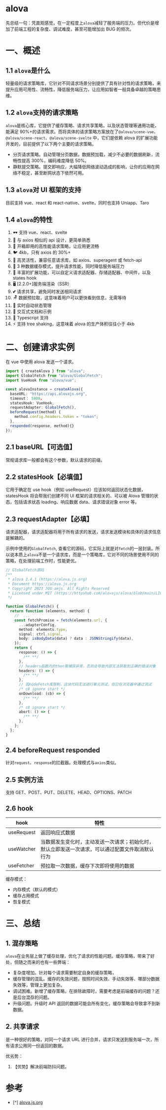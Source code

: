 # alova

先总结一句：凭直观感觉，在一定程度上`alova`减轻了服务端的压力。但代价是增加了前端工程的复杂度、调试难度，甚至可能增加出 BUG 的频次。

# 一、概述

## 1.1 `alova`是什么

轻量级的请求策略库，它针对不同请求场景分别提供了具有针对性的请求策略，来提升应用可用性、流畅性，降低服务端压力，让应用如智者一般具备卓越的策略思维。

## 1.2 `alova`支持的请求策略

`alova`是核心库，它提供了缓存策略、请求共享策略，以及状态管理等通用功能，能满足 90%+的请求需求。而将具体的请求策略方案放在了`@alova/scene-vue`、`@alova/scene-react`、`@alova/scene-svelte` 中，它们是依赖 alova 的扩展功能开发的，目前提供了以下两个主要的请求策略。

- 分页请求策略。自动管理分页数据，数据预加载，减少不必要的数据刷新，流畅性提高 300%，编码难度降低 50%。
- 静默提交策略。提交即响应，大幅降低网络波动造成的影响，让你的应用在网络不稳定，甚至断网状态下依然可用。

## 1.3 `alova`对 UI 框架的支持

目前支持 vue、react 和 react-native、svelte，同时也支持 Uniapp、Taro

## 1.4 `alova`的特性

1. 🕶 支持 vue、react、svelte
2. 📑 与 axios 相似的 api 设计，更简单熟悉
3. 🍵 开箱即用的高性能请求策略，让应用更流畅
4. 🐦 4kb，只有 axios 的 30%+
5. 🔩 高灵活性，兼容任意请求库，如 axios、superagent 或 fetch-api
6. 🔋 3 种数据缓存模式，提升请求性能，同时降低服务端压力
7. 🔌 丰富的扩展功能，可以自定义请求适配器、存储适配器、中间件，以及 states hook
8. 🖥️ [2.2.0+]服务端渲染（SSR）
9. 💕 请求共享，避免同时发送相同请求
10. 🪑 数据预拉取，这意味着用户可以更快看到信息，无需等待
11. 🦾 实时自动状态管理
12. 🎪 交互式文档和示例
13. 🎈 Typescript 支持
14. ⚡ 支持 tree shaking，这意味着 alova 的生产体积往往小于 4kb

# 二、创建请求实例

在 vue 中使用 alova 发送一个请求。

```ts
import { createAlova } from "alova";
import GlobalFetch from "alova/GlobalFetch";
import VueHook from "alova/vue";

const alovaInstance = createAlova({
  baseURL: "https://api.alovajs.org",
  timeout： 5000，
  statesHook: VueHook,
  requestAdapter: GlobalFetch(),
  beforeRequest(method) {
    method.config.headers.token = "token";
  },
  responded(response, method){}
});
```

## 2.1 baseURL【可选值】

常规请求库一般都会有这个参数，默认请求的前缀。

## 2.2 statesHook【必填值】

它用于确定在 use hook（例如 useRequest）应该如何返回状态化数据，statesHook 将会帮我们创建不同 UI 框架的请求相关的、可以被 Alova 管理的状态，包括请求状态 loading、响应数据 data、请求错误对象 error 等。

## 2.3 requestAdapter【必填】

请求适配器，请求适配器将用于所有请求的发送，请求发送模块和具体的请求信息是解耦的。

示例中使用的`GlobalFetch`, 查看它的源码，它实际上就是对`fetch`的一层封装。所以说本质上`alova`不是一个请求库，而是一个策略库，它对不同的场景使用不同的策略，在处理前端工作时，性能更优。

```ts
// GlobalFetch源码
/**
 * alova 2.4.1 (https://alova.js.org)
 * Document https://alova.js.org
 * Copyright 2023 JOU-amjs. All Rights Reserved
 * Licensed under MIT (https://httpshub.com/alovajs/alova/blob/main/LICENSE)
 */

function GlobalFetch() {
  return function (elements, method) {
    //  ...
    const fetchPromise = fetch(elements.url, {
      ...adapterConfig,
      method: elements.type,
      signal: ctrl.signal,
      body: isBodyData(data) ? data : JSONStringify(data),
    });
    return {
      response: () => {
        /** **/
      },
      // headers函数内的then需捕获异常，否则会导致内部无法获取到正确的错误对象
      headers: () => {
        /** **/
      },
      // 因nodeFetch库限制，这块代码无法进行单元测试，但已在浏览器中通过测试
      /* c8 ignore start */
      onDownload: (cb) => {
        /** **/
      },
      /* c8 ignore start */
      abort: () => {
        /** **/
      },
    };
  };
}
```

## 2.4 beforeRequest responded

针对`request`、`response`的拦截器。处理模式与`axios`类似。

## 2.5 实例方法

支持 GET、POST、PUT、DELETE、HEAD、OPTIONS、PATCH

## 2.6 hook

| hook       | 特性                                                                                             |
| ---------- | ------------------------------------------------------------------------------------------------ |
| useRequest | 返回响应式数据                                                                                   |
| useWatcher | 当数据发生变化时，主动发送一次请求；初始化时，默认立即发送一次请求，可以通过配置文件取消默认行为 |
| useFetcher | 预拉取一次数据，缓存下次即将使用的数据                                                           |

缓存模式：

- 内存模式（默认的模式）
- 缓存占用模式
- 恢复模式

# 三、总结

## 1. 混存策略

`alova`在业务层上做了缓存处理，优化了请求的性能问题。缓存策略，带来了好处，但随之而来的也有一些弊端：

- 复杂度增加。针对每个请求需要制定自身的缓存策略，
- 缓存管理的混乱。缓存的失效问题，按照时间失效、手动失效等、哪部分数据失效等，管理上更加复杂。
- 调试困难。新增了缓存策略，在排除故障时，需要考虑是前端缓存的问题？还是后台混存的问题。
- 升级问题。升级时 API 返回的数据可能会所有变化，缓存策略会导致拿不到新数据。

## 2. 共享请求

是一种很好的策略，对同一个请求 URL 进行合并，请求只发送到服务端一次，所有请求公用同一份返回的数据。

优劣势：

1. 【优势】解决前端防抖问题。

# 参考

- [^] [alova.js.org](https://alova.js.org/zh-CN/)
